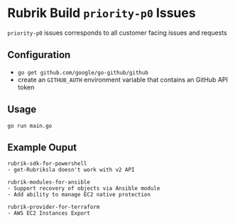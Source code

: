 # Rubrik Build `priority-p0` Issues

`priority-p0` issues corresponds to all customer facing issues and requests

## Configuration

* `go get github.com/google/go-github/github`
* create an `GITHUB_AUTH` environment variable that contains an GitHub API token

## Usage

`go run main.go`


## Example Ouput
```
rubrik-sdk-for-powershell
- get-Rubriksla doesn't work with v2 API

rubrik-modules-for-ansible
- Support recovery of objects via Ansible module
- Add ability to manage EC2 native protection

rubrik-provider-for-terraform
- AWS EC2 Instances Export
```
